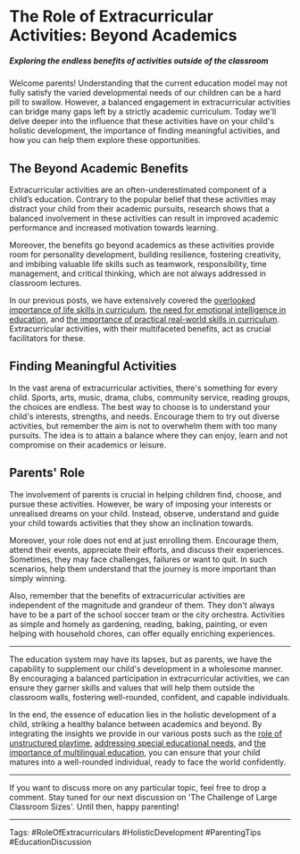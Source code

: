 # The Role of Extracurricular Activities: Beyond Academics

##### Exploring the endless benefits of activities outside of the classroom

Welcome parents! Understanding that the current education model may not fully satisfy the varied developmental needs of our children can be a hard pill to swallow. However, a balanced engagement in extracurricular activities can bridge many gaps left by a strictly academic curriculum. Today we'll delve deeper into the influence that these activities have on your child's holistic development, the importance of finding meaningful activities, and how you can help them explore these opportunities. 

## The Beyond Academic Benefits

Extracurricular activities are an often-underestimated component of a child’s education. Contrary to the popular belief that these activities may distract your child from their academic pursuits, research shows that a balanced involvement in these activities can result in improved academic performance and increased motivation towards learning. 

Moreover, the benefits go beyond academics as these activities provide room for personality development, building resilience, fostering creativity, and imbibing valuable life skills such as teamwork, responsibility, time management, and critical thinking, which are not always addressed in classroom lectures. 

In our previous posts, we have extensively covered the [overlooked importance of life skills in curriculum](/education-fundamentals/the-overlooked-importance-of-life-skills-in-curriculum.md), [the need for emotional intelligence in education](/holistic-development/the-push-for-emotional-intelligence-in-education.md), and [the importance of practical real-world skills in curriculum](/education-fundamentals/practical-real-world-skills-in-curriculum.md). Extracurricular activities, with their multifaceted benefits, act as crucial facilitators for these.

## Finding Meaningful Activities

In the vast arena of extracurricular activities, there's something for every child. Sports, arts, music, drama, clubs, community service, reading groups, the choices are endless. The best way to choose is to understand your child's interests, strengths, and needs. Encourage them to try out diverse activities, but remember the aim is not to overwhelm them with too many pursuits. The idea is to attain a balance where they can enjoy, learn and not compromise on their academics or leisure.

## Parents' Role

The involvement of parents is crucial in helping children find, choose, and pursue these activities. However, be wary of imposing your interests or unrealised dreams on your child. Instead, observe, understand and guide your child towards activities that they show an inclination towards. 

Moreover, your role does not end at just enrolling them. Encourage them, attend their events, appreciate their efforts, and discuss their experiences. Sometimes, they may face challenges, failures or want to quit. In such scenarios, help them understand that the journey is more important than simply winning.

Also, remember that the benefits of extracurricular activities are independent of the magnitude and grandeur of them. They don't always have to be a part of the school soccer team or the city orchestra. Activities as simple and homely as gardening, reading, baking, painting, or even helping with household chores, can offer equally enriching experiences. 

---
The education system may have its lapses, but as parents, we have the capability to supplement our child's development in a wholesome manner. By encouraging a balanced participation in extracurricular activities, we can ensure they garner skills and values that will help them outside the classroom walls, fostering well-rounded, confident, and capable individuals.

In the end, the essence of education lies in the holistic development of a child, striking a healthy balance between academics and beyond. By integrating the insights we provide in our various posts such as the [role of unstructured playtime](/holistic-development/the-role-of-play-why-unstructured-time-matters.md), [addressing special educational needs](/education-fundamentals/the-challenge-of-addressing-special-educational-needs.md), and [the importance of multilingual education](/skill-development/the-importance-of-multilingual-education.md), you can ensure that your child matures into a well-rounded individual, ready to face the world confidently.

---
If you want to discuss more on any particular topic, feel free to drop a comment. Stay tuned for our next discussion on 'The Challenge of Large Classroom Sizes'. Until then, happy parenting!

___
Tags: #RoleOfExtracurriculars #HolisticDevelopment #ParentingTips #EducationDiscussion